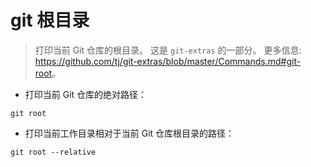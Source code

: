 # git 根目录

> 打印当前 Git 仓库的根目录。
> 这是 `git-extras` 的一部分。
> 更多信息: <https://github.com/tj/git-extras/blob/master/Commands.md#git-root>。

- 打印当前 Git 仓库的绝对路径：

`git root`

- 打印当前工作目录相对于当前 Git 仓库根目录的路径：

`git root --relative`